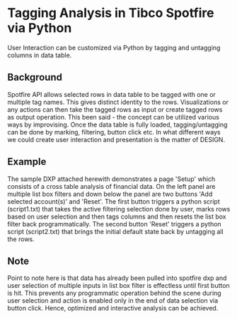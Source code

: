 # Tagging Analysis in Tibco Spotfire via Python
User Interaction can be customized via Python by tagging and untagging columns in data table.

Background
----------
Spotfire API allows selected rows in data table to be tagged with one or multiple tag names. This gives distinct identity to the rows. Visualizations or any actions can then take the tagged rows as input or create tagged rows as output operation. This been said - the concept can be utilized various ways by improvising. Once the data table is fully loaded, tagging/untagging can be done by marking, filtering, button click etc. In what different ways we could create user interaction and presentation is the matter of DESIGN.

Example
-------
The sample DXP attached herewith demonstrates a page 'Setup' which consists of a cross table analysis of financial data. On the left panel are multiple list box filters and down below the panel are two buttons 'Add selected account(s)' and 'Reset'. The first button triggers a python script (script1.txt) that takes the active filtering selection done by user, marks rows based on user selection and then tags columns and then resets the list box filter back programmatically. The second button 'Reset' triggers a python script (script2.txt) that brings the initial default state back by untagging all the rows.

Note
----

Point to note here is that data has already been pulled into spotfire dxp and user selection of multiple inputs in list box filter is effectless until first button is hit. This prevents any programmatic operation behind the scene during user selection and action is enabled only in the end of data selection via button click. Hence, optimized and interactive analysis can be achieved.
